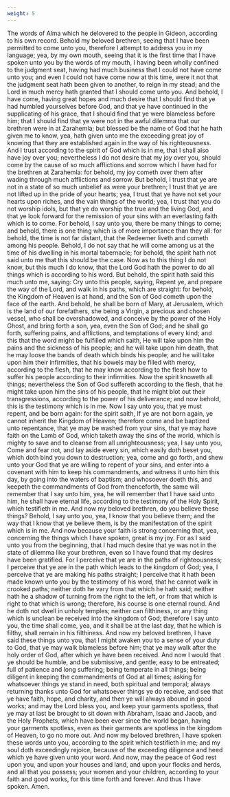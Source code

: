 ```yaml
---
weight: 5
---
```

The words of Alma which he delovered to the people in Gideon, according to his own record. Behold my beloved brethren, seeing that I have been permitted to come unto you, therefore I attempt to address you in my language; yea, by my own mouth, seeing that it is the first time that I have spoken unto you by the words of my mouth, I having been wholly confined to the judgment seat, having had much business that I could not have come unto you; and even I could not have come now at this time, were it not that the judgment seat hath been given to another, to reign in my stead; and the Lord in much mercy hath granted that I should come unto you. And behold, I have come, having great hopes and much desire that I should find that ye had humbled yourselves before God, and that ye have continued in the supplicating of his grace, that I should find that ye were blameless before him; that I should find that ye were not in the awful dilemma that our brethren were in at Zarahemla; but blessed be the name of God that he hath given me to know, yea, hath given unto me the exceeding great joy of knowing that they are established again in the way of his righteousness. And I trust according to the spirit of God which is in me, that I shall also have joy over you; nevertheless I do not desire that my joy over you, should come by the cause of so much afflictions and sorrow which I have had for the brethren at Zarahemla: for behold, my joy cometh over them after wading through much afflictions and sorrow. But behold,  I trust that ye are not in a state of so much unbelief as were your brethren; I trust that ye are not lifted up in the pride of your hearts; yea, I trust that ye have not set your hearts upon riches, and the vain things of the world; yea, I trust that you do not worship idols, but that ye do worship the true and the living God, and that ye look forward for the remission of your sins with an everlasting faith which is to come. For behold, I say unto you, there be many things to come; and behold, there is one thing which is of more importance than they all: for behold, the time is not far distant, that the Redeemer liveth and cometh among his people. Behold, I do not say that he will come among us at the time of his dwelling in his mortal tabernacle; for behold, the spirit hath not said unto me that this should be the case. Now as to this thing I do not know, but this much I do know, that the Lord God hath the power to do all things which is according to his word. But behold, the spirit hath said this much unto me, saying: Cry unto this people, saying, Repent ye, and prepare the way of the Lord, and walk in his paths, which are straight: for behold, the Kingdom of Heaven is at hand, and the Son of God cometh upon the face of the earth. And behold, he shall be born of Mary, at Jerusalem, which is the land of our forefathers, she being a Virgin, a precious and chosen vessel, who shall be overshadowed, and conceive by the power of the Holy Ghost, and bring forth a son, yea, even the Son of God; and he shall go forth, suffering pains, and afflictions, and temptations of every kind; and this that the word might be fulfilled which saith, He will take upon him the pains and the sickness of his people; and he will take upon him death, that he may loose the bands of death which binds his people; and he will take upon him their infirmities, that his bowels may be filled with mercy, according to the flesh, that he may know according to the flesh how to suffer his people according to their infirmities. Now the spirit knoweth all things; nevertheless the Son of God suffereth according to the flesh, that he might take upon him the sins of his people, that he might blot out their transgressions, according to the power of his deliverance; and now behold, this is the testimony which is in me. Now I say unto you, that ye must repent, and be born again: for the spirit saith, If ye are not born again, ye cannot inherit the Kingdom of Heaven; therefore come and be baptized unto repentance, that ye may be washed from your sins, that ye may have faith on the Lamb of God, which taketh away the sins of the world, which is mighty to save and to cleanse from all unrighteousness;  yea, I say unto you, Come and fear not, and lay aside every sin, which easily doth beset you, which doth bind you down to destruction; yea, come and go forth, and shew unto your God that ye are willing to repent of your sins, and enter into a covenant with him to keep his commandments, and witness it unto him this day, by going into the waters of baptism; and whosoever doeth this, and keepeth the commandments of God from thenceforth, the same will remember that I say unto him, yea, he will remember that I have said unto him, he shall have eternal life, according to the testimony of the Holy Spirit, which testifieth in me. And now my beloved brethren, do you believe these things? Behold, I say unto you, yea, I know that you believe them; and the way that I know that ye believe them, is by the manifestation of the spirit which is in me. And now because your faith is strong concerning that, yea, concerning the things which I have spoken, great is my joy. For as I said unto you from the beginning, that I had much desire that ye was not in the state of dilemma like your brethren, even so I have found that my desires have been gratified. For I perceive that ye are in the paths of righteousness; I perceive that ye are in the path which leads to the kingdom of God; yea, I perceive that ye are making his paths straight; I perceive that it hath been made known unto you by the testimony of his word, that he cannot walk in crooked paths; neither doth he vary from that which he hath said; neither hath he a shadow of turning from the right to the left, or from that which is right to that which is wrong; therefore, his course is one eternal round. And he doth not dwell in unholy temples; neither can filthiness, or any thing which is unclean be received into the kingdom of God; therefore I say unto you, the time shall come, yea, and it shall be at the last day, that he which is filthy, shall remain in his filthiness. And now my beloved brethren, I have said these things unto you, that I might awaken you to a sense of your duty to God, that ye may walk blameless before him; that ye may walk after the holy order of God, after which ye have been received. And now I would that ye should be humble, and be submissive, and gentle; easy to be entreated; full of patience and long suffering; being temperate in all things; being diligent in keeping the commandments of God at all times; asking for whatsoever things ye stand in need, both spiritual and temporal; always returning thanks unto God for whatsoever things ye do receive, and see that ye have faith, hope, and charity, and  then ye will always abound in good works; and may the Lord bless you, and keep your garments spotless, that ye may at last be brought to sit down with Abraham, Isaac and Jacob, and the Holy Prophets, which have been ever since the world began, having your garments spotless, even as their garments are spotless in the kingdom of Heaven, to go no more out. And now my beloved brethren, I have spoken these words unto you, according to the spirit which testifieth in me; and my soul doth exceedingly rejoice, because of the exceeding diligence and heed which ye have given unto your word. And now, may the peace of God rest upon you, and upon your houses and land, and upon your flocks and herds, and all that you possess; your women and your children, according to your faith and good works, for this time forth and forever. And thus I have spoken. Amen.
